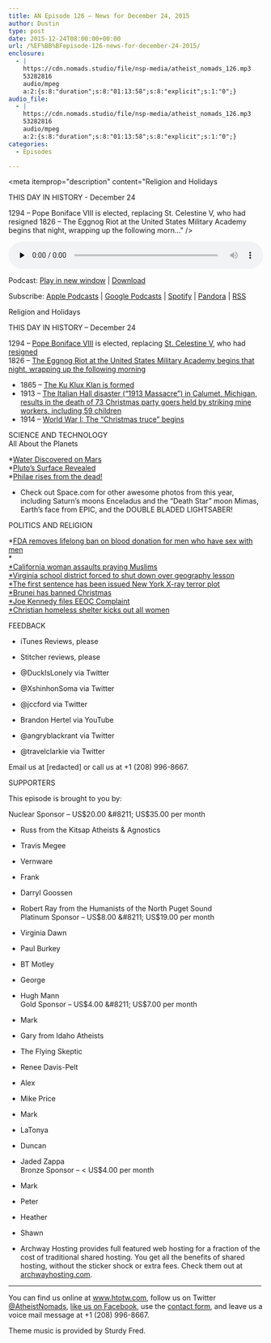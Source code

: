 ```yaml
---
title: AN Episode 126 – News for December 24, 2015
author: Dustin
type: post
date: 2015-12-24T08:00:00+00:00
url: /%EF%BB%BFepisode-126-news-for-december-24-2015/
enclosure:
  - |
    https://cdn.nomads.studio/file/nsp-media/atheist_nomads_126.mp3
    53282816
    audio/mpeg
    a:2:{s:8:"duration";s:8:"01:13:58";s:8:"explicit";s:1:"0";}
audio_file:
  - |
    https://cdn.nomads.studio/file/nsp-media/atheist_nomads_126.mp3
    53282816
    audio/mpeg
    a:2:{s:8:"duration";s:8:"01:13:58";s:8:"explicit";s:1:"0";}
categories:
  - Episodes

---
```

<div itemscope itemtype="http://schema.org/AudioObject">
  <meta itemprop="name" content="%EF%BB%BFEpisode 126 &#8211; News for December 24, 2015" />
  
  <meta itemprop="uploadDate" content="2015-12-24T01:00:00-07:00" />
  
  <meta itemprop="encodingFormat" content="audio/mpeg" />
  
  <meta itemprop="duration" content="PT1H13M58S" />
  
  <meta itemprop="description" content="Religion and Holidays

THIS DAY IN HISTORY - December 24

1294 – Pope Boniface VIII is elected, replacing St. Celestine V, who had resigned
1826 – The Eggnog Riot at the United States Military Academy begins that night, wrapping up the following morn..." />
  
  <meta itemprop="contentUrl" content="https://dts.podtrac.com/redirect.mp3/cdn.nomads.studio/file/nsp-media/atheist_nomads_126.mp3" />
  
  <meta itemprop="contentSize" content="50.8" />
  </p> 
  
  <div class="powerpress_player" id="powerpress_player_8383">
    <audio class="wp-audio-shortcode" id="audio-5110-127" preload="none" style="width: 100%;" controls="controls"><source type="audio/mpeg" src="https://dts.podtrac.com/redirect.mp3/cdn.nomads.studio/file/nsp-media/atheist_nomads_126.mp3?_=127" /><a href="https://dts.podtrac.com/redirect.mp3/cdn.nomads.studio/file/nsp-media/atheist_nomads_126.mp3">https://dts.podtrac.com/redirect.mp3/cdn.nomads.studio/file/nsp-media/atheist_nomads_126.mp3</a></audio>
  </div>
</div>

<p class="powerpress_links powerpress_links_mp3">
  Podcast: <a href="https://dts.podtrac.com/redirect.mp3/cdn.nomads.studio/file/nsp-media/atheist_nomads_126.mp3" class="powerpress_link_pinw" target="_blank" title="Play in new window" onclick="return powerpress_pinw('https://htotw.com/?powerpress_pinw=5110-podcast');" rel="nofollow">Play in new window</a> | <a href="https://dts.podtrac.com/redirect.mp3/cdn.nomads.studio/file/nsp-media/atheist_nomads_126.mp3" class="powerpress_link_d" title="Download" rel="nofollow" download="atheist_nomads_126.mp3">Download</a>
</p>

<p class="powerpress_links powerpress_subscribe_links">
  Subscribe: <a href="https://podcasts.apple.com/us/podcast/humanists-take-on-the-world/id530050098?mt=2&ls=1" class="powerpress_link_subscribe powerpress_link_subscribe_itunes" target="_blank" title="Subscribe on Apple Podcasts" rel="nofollow">Apple Podcasts</a> | <a href="https://www.google.com/podcasts?feed=aHR0cDovL2F0aGVpc3Rub21hZHMubGlic3luLmNvbS9yc3M%3D" class="powerpress_link_subscribe powerpress_link_subscribe_googleplay" target="_blank" title="Subscribe on Google Podcasts" rel="nofollow">Google Podcasts</a> | <a href="https://open.spotify.com/show/3LzK2xZGike6Tc1GEMtMbr?si=LieN9SNuTpq96smuaUsH8A" class="powerpress_link_subscribe powerpress_link_subscribe_spotify" target="_blank" title="Subscribe on Spotify" rel="nofollow">Spotify</a> | <a href="https://www.pandora.com/podcast/atheist-nomads/PC:10122?corr=62071012&part=ug" class="powerpress_link_subscribe powerpress_link_subscribe_pandora" target="_blank" title="Subscribe on Pandora" rel="nofollow">Pandora</a> | <a href="https://htotw.com/feed/podcast/" class="powerpress_link_subscribe powerpress_link_subscribe_rss" target="_blank" title="Subscribe via RSS" rel="nofollow">RSS</a>
</p>

Religion and Holidays

THIS DAY IN HISTORY &#8211; December 24

1294 – <a href="https://en.wikipedia.org/wiki/Pope_Boniface_VIII" target="_blank" rel="noopener">Pope Boniface VIII</a> is elected, replacing <a href="https://en.wikipedia.org/wiki/Pope_Celestine_V" target="_blank" rel="noopener">St. Celestine V</a>, who had <a href="https://en.wikipedia.org/wiki/Papal_resignation" target="_blank" rel="noopener">resigned</a>  
1826 – <a href="https://en.wikipedia.org/wiki/Eggnog_Riot" target="_blank" rel="noopener">The Eggnog Riot at the United States Military Academy begins that night, wrapping up the following morning</a>  
* 1865 – <a href="https://en.wikipedia.org/wiki/Italian_Hall_disaster" target="_blank" rel="noopener">The Ku Klux Klan is formed</a>  
* 1913 – <a href="https://en.wikipedia.org/wiki/Italian_Hall_disaster" target="_blank" rel="noopener">The Italian Hall disaster (&#8220;1913 Massacre&#8221;) in Calumet, Michigan, results in the death of 73 Christmas party goers held by striking mine workers, including 59 children</a>  
* 1914 – <a href="https://en.wikipedia.org/wiki/Christmas_truce" target="_blank" rel="noopener">World War I: The &#8220;Christmas truce&#8221; begins</a>

SCIENCE AND TECHNOLOGY  
All About the Planets

*<a href="http://www.livescience.com/52340-how-scientists-discovered-mars-water.html" target="_blank" rel="noopener">Water Discovered on Mars</a>  
*<a href="http://www.space.com/27989-new-horizons-pluto-mission-explained-infographic.html" target="_blank" rel="noopener">Pluto’s Surface Revealed</a>  
*<a href="http://www.space.com/29697-philae-rises-rosetta-comet-lander.html" target="_blank" rel="noopener">Philae rises from the dead!</a>  
* Check out Space.com for other awesome photos from this year, including Saturn’s moons Enceladus and the “Death Star” moon Mimas, Earth’s face from EPIC, and the DOUBLE BLADED LIGHTSABER!

POLITICS AND RELIGION

*<a href="http://thehill.com/policy/healthcare/263917-feds-officially-ease-blood-donation-ban-for-gay-men" target="_blank" rel="noopener">FDA removes lifelong ban on blood donation for men who have sex with men</a>  
*<a href="https://www.washingtonpost.com/news/acts-of-faith/wp/2015/12/16/do-muslims-and-christians-worship-the-same-god-college-suspends-professor-who-said-yes/" target="_blank" rel="noopener"><br /> *</a><a href="http://www.rawstory.com/2015/12/enraged-california-woman-who-attacked-praying-muslims-is-charged-with-a-hate-crime/" target="_blank" rel="noopener">California woman assaults praying Muslims</a><a href="https://www.washingtonpost.com/news/acts-of-faith/wp/2015/12/16/do-muslims-and-christians-worship-the-same-god-college-suspends-professor-who-said-yes/" target="_blank" rel="noopener"><br /> *</a><a href="http://www.nbcwashington.com/news/local/Schools-Closed-in-Virginia-District-After-Uproar-Over-Arabic-Calligraphy-Lesson-362874551.html" target="_blank" rel="noopener">Virginia school district forced to shut down over geography lesson</a><a href="https://www.washingtonpost.com/news/acts-of-faith/wp/2015/12/16/do-muslims-and-christians-worship-the-same-god-college-suspends-professor-who-said-yes/" target="_blank" rel="noopener"><br /> *</a><a href="http://www.nydailynews.com/new-york/ny-man-8-years-x-ray-weapon-plot-targeting-muslims-article-1.2468194" target="_blank" rel="noopener">The first sentence has been issued New York X-ray terror plot</a><a href="https://www.washingtonpost.com/news/acts-of-faith/wp/2015/12/16/do-muslims-and-christians-worship-the-same-god-college-suspends-professor-who-said-yes/" target="_blank" rel="noopener"><br /> *</a><a href="http://www.telegraph.co.uk/topics/christmas/12063373/Sultan-of-Brunei-bans-Christmas-because-it-could-damage-faith-of-Muslims.html?fb_ref=Default" target="_blank" rel="noopener">Brunei has banned Christmas</a><a href="https://www.washingtonpost.com/news/acts-of-faith/wp/2015/12/16/do-muslims-and-christians-worship-the-same-god-college-suspends-professor-who-said-yes/" target="_blank" rel="noopener"><br /> *</a><a href="http://www.washingtontimes.com/news/2015/dec/15/joe-kennedy-wash-football-coach-files-eeoc-complai/" target="_blank" rel="noopener">Joe Kennedy files EEOC Complaint</a><a href="https://www.washingtonpost.com/news/acts-of-faith/wp/2015/12/16/do-muslims-and-christians-worship-the-same-god-college-suspends-professor-who-said-yes/" target="_blank" rel="noopener"><br /> *</a><a href="http://www.wymt.com/content/news/Women-no-longer-accepted-at-homeless-shelter-after-sex-problem-361346571.html" target="_blank" rel="noopener">Christian homeless shelter kicks out all women</a>

FEEDBACK

* iTunes Reviews, please  
* Stitcher reviews, please

* @DuckIsLonely via Twitter  
* @XshinhonSoma via Twitter  
* @jccford via Twitter  
* Brandon Hertel via YouTube  
* @angryblackrant via Twitter  
* @travelclarkie via Twitter

Email us at [redacted] or call us at +1 (208) 996-8667.

SUPPORTERS

This episode is brought to you by:

Nuclear Sponsor &#8211; US$20.00 &#8211; US$35.00 per month  
* Russ from the Kitsap Atheists & Agnostics  
* Travis Megee  
* Vernware  
* Frank  
* Darryl Goossen  
* Robert Ray from the Humanists of the North Puget Sound  
Platinum Sponsor &#8211; US$8.00 &#8211; US$19.00 per month  
* Virginia Dawn  
* Paul Burkey  
* BT Motley  
* George  
* Hugh Mann  
Gold Sponsor &#8211; US$4.00 &#8211; US$7.00 per month  
* Mark  
* Gary from Idaho Atheists  
* The Flying Skeptic  
* Renee Davis-Pelt  
* Alex  
* Mike Price  
* Mark  
* LaTonya  
* Duncan  
* Jaded Zappa  
Bronze Sponsor &#8211; < US$4.00 per month  
* Mark  
* Peter  
* Heather  
* Shawn

* Archway Hosting provides full featured web hosting for a fraction of the cost of traditional shared hosting. You get all the benefits of shared hosting, without the sticker shock or extra fees. Check them out at <a href="http://archwayhosting.com/" target="_blank" rel="noopener">archwayhosting.com</a>.

<hr width="500" />

You can find us online at <a href="https://www.htotw.com/" target="_blank" rel="noopener">www.htotw.com</a>, follow us on Twitter <a href="https://htotw.com/twitter" target="_blank" rel="noopener">@AtheistNomads</a>, <a href="https://htotw.com/facebook" target="_blank" rel="noopener">like us on Facebook</a>, use the [contact form](https://htotw.com/contact), and leave us a voice mail message at +1 (208) 996-8667.

Theme music is provided by Sturdy Fred.